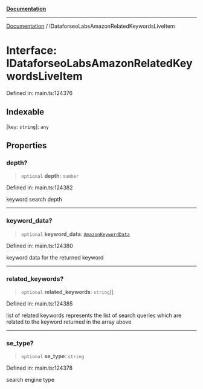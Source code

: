 [**Documentation**](../README.md)

***

[Documentation](../README.md) / IDataforseoLabsAmazonRelatedKeywordsLiveItem

# Interface: IDataforseoLabsAmazonRelatedKeywordsLiveItem

Defined in: main.ts:124376

## Indexable

\[`key`: `string`\]: `any`

## Properties

### depth?

> `optional` **depth**: `number`

Defined in: main.ts:124382

keyword search depth

***

### keyword\_data?

> `optional` **keyword\_data**: [`AmazonKeywordData`](../classes/AmazonKeywordData.md)

Defined in: main.ts:124380

keyword data for the returned keyword

***

### related\_keywords?

> `optional` **related\_keywords**: `string`[]

Defined in: main.ts:124385

list of related keywords
represents the list of search queries which are related to the keyword returned in the array above

***

### se\_type?

> `optional` **se\_type**: `string`

Defined in: main.ts:124378

search engine type
